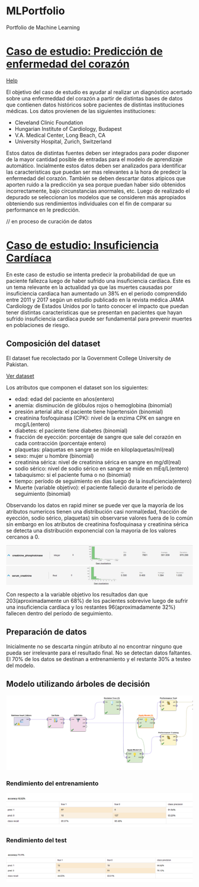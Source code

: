 # MLPortfolio
Portfolio de Machine Learning
# [Caso de estudio: Predicción de enfermedad del corazón](https://github.com/IgnacioPuchet/MLPortfolio/tree/main/heartdisease)

<a href="heartfailure/">Help</a>

El objetivo del caso de estudio es ayudar al realizar un diagnóstico acertado sobre 
una enfermeddad del corazón a partir de distintas bases de datos que contienen datos 
históricos sobre pacientes de distintas instituciones médicas. Los datos provienen de
las siguientes instituciones: 
- Cleveland Clinic Foundation
- Hungarian Institute of Cardiology, Budapest
- V.A. Medical Center, Long Beach, CA
- University Hospital, Zurich, Switzerland

Estos datos de distintas fuentes deben ser integrados para poder disponer de la mayor cantidad posible 
de entradas para el modelo de aprendizaje automático.
Incialmente estos datos deben ser analizados para identificar las caracteristicas que puedan
ser mas relevantes a la hora de predecir la enfermedad del corazón. También se deben descartar 
datos atipicos que aporten ruido a la predicción ya sea porque puedan haber sido obtenidos incorrectamente,
bajo circunstancias anormales, etc. 
Luego de realizado el depurado se seleccionan los modelos que se consideren más apropiados obteniendo sus
rendimientos individuales con el fin de comparar su performance en le predicción. 

// en proceso de curación de datos

# [Caso de estudio: Insuficiencia Cardíaca](https://github.com/IgnacioPuchet/MLPortfolio/tree/main/heartfailure)

En este caso de estudio se intenta predecir la probabilidad de que un paciente fallezca luego de haber sufrido una insuficiencia cardíaca.
Este es un tema relevante en la actualidad ya que las muertes causadas por insuficiencia cardiaca han aumentado un 38% en el periodo comprendido 
entre 2011 y 2017 según un estudio publicado en la revista médica JAMA Cardiology de Estados Unidos por lo tanto conocer el impacto que puedan tener distintas 
caracteristicas que se presentan en pacientes que hayan sufrido insuficiencia cardíaca puede ser fundamental para prevenir muertes en poblaciones de riesgo.
## Composición del dataset 
El dataset fue recolectado por la Government College University de Pakistan.

[Ver dataset](https://archive.ics.uci.edu/ml/datasets/Heart+failure+clinical+records)

Los atributos que componen el dataset son los siguientes:
- edad: edad del paciente en años(entero)
- anemia: disminución de glóbulos rojos o hemoglobina (binomial)
- presión arterial alta: el paciente tiene hipertensión (binomial)
- creatinina fosfoquinasa (CPK): nivel de la enzima CPK en sangre en mcg/L(entero)
- diabetes: el paciente tiene diabetes (binomial)
- fracción de eyección: porcentaje de sangre que sale del corazón en cada contracción (porcentaje entero)
- plaquetas: plaquetas en sangre se mide en kiloplaquetas/ml(real)
- sexo: mujer u hombre (binomial)
- creatinina sérica: nivel de creatinina sérica en sangre en mg/dl(real)
- sodio sérico: nivel de sodio sérico en sangre se mide en mEq/L(entero)
- tabaquismo: si el paciente fuma o no (binomial)
- tiempo: período de seguimiento en días luego de la insuficiencia(entero)
- Muerte (variable objetivo): el paciente falleció durante el período de seguimiento (binomial)

Observando los datos en rapid miner se puede ver que la mayoría de los atributos numericos tienen una distribución casi normal(edad, fracción de eyección, sodio sérico, plaquetas) sin observarse valores fuera de lo común sin embargo en los atributos de creatinina fosfoquinasa y creatinina sérica se detecta una distribución exponencial con la mayoria de los valores cercanos a 0.

![](/heartfailure/creatininaFosfo.PNG)
![](/heartfailure/serumCretinina.PNG)

Con respecto a la variable objetivo los resultados dan que 203(aproximadamente un 68%) de los pacientes sobrevive luego de sufrir una insuficiencia cardíaca y los restantes 96(aproximadamente 32%) fallecen dentro del período de seguimiento.


## Preparación de datos
Inicialmente no se descarta ningún atributo al no encontrar ninguno que pueda ser irrelevante para el resultado final.
No se detectan datos faltantes.
El 70% de los datos se destinan a entrenamiento y el restante 30% a testeo del modelo.

## Modelo utilizando árboles de decisión

![](/heartfailure/modelDT.PNG)

### Rendimiento del entrenamiento

![](/heartfailure/PerformanceTraining.PNG)

### Rendimiento del test

![](/heartfailure/PerformanceTest.PNG)


